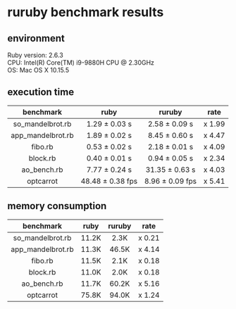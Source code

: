 # ruruby benchmark results

## environment

Ruby version: 2.6.3  
CPU: Intel(R) Core(TM) i9-9880H CPU @ 2.30GHz  
OS: Mac OS X 10.15.5  

## execution time

|benchmark|ruby|ruruby|rate|
|:-----------:|:--------:|:---------:|:-------:|
| so_mandelbrot.rb | 1.29 ± 0.03 s | 2.58 ± 0.09 s | x 1.99 |
| app_mandelbrot.rb | 1.89 ± 0.02 s | 8.45 ± 0.60 s | x 4.47 |
| fibo.rb | 0.53 ± 0.02 s | 2.18 ± 0.01 s | x 4.09 |
| block.rb | 0.40 ± 0.01 s | 0.94 ± 0.05 s | x 2.34 |
| ao_bench.rb | 7.77 ± 0.24 s | 31.35 ± 0.63 s | x 4.03 |
| optcarrot | 48.48 ± 0.38 fps | 8.96 ± 0.09 fps | x 5.41 |

## memory consumption

|benchmark|ruby|ruruby|rate|
|:-----------:|:--------:|:---------:|:-------:|
| so_mandelbrot.rb | 11.2K | 2.3K | x 0.21 |
| app_mandelbrot.rb | 11.3K | 46.5K | x 4.14 |
| fibo.rb | 11.5K | 2.1K | x 0.18 |
| block.rb | 11.0K | 2.0K | x 0.18 |
| ao_bench.rb | 11.7K | 60.2K | x 5.16 |
| optcarrot | 75.8K | 94.0K | x 1.24 |
